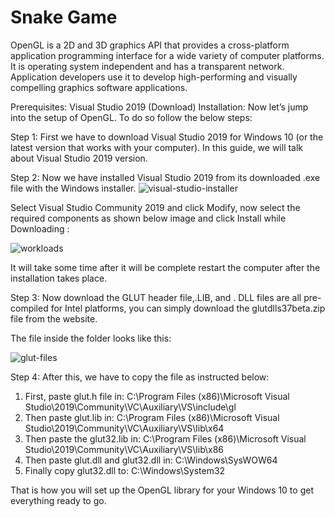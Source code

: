 # Snake Game
OpenGL is a 2D and 3D graphics API that provides a cross-platform application programming interface for a wide variety of computer platforms. It is operating system independent and has a transparent network. Application developers use it to develop high-performing and visually compelling graphics software applications.

Prerequisites:
Visual Studio 2019 (Download)
Installation:
Now let’s jump into the setup of OpenGL. To do so follow the below steps:

Step 1: First we have to download Visual Studio 2019 for Windows 10 (or the latest version that works with your computer). In this guide, we will talk about Visual Studio 2019 version.

Step 2: Now we have installed Visual Studio 2019 from its downloaded .exe file with the Windows installer.
![visual-studio-installer](https://github.com/hoangminhitiuk19/Snake-Game/assets/75331479/de27f969-1433-419b-8750-76b89017b3cb)

Select Visual Studio Community 2019 and click Modify, now select  the required components as shown below image and click Install while Downloading :
 
![workloads](https://github.com/hoangminhitiuk19/Snake-Game/assets/75331479/8900f548-4e45-4660-aab1-b3081ab98fbe)

It will take some time after it will be complete restart the computer after the installation takes place.

Step 3: Now download the GLUT header file,.LIB, and . DLL files are all pre-compiled for Intel platforms, you can simply download the glutdlls37beta.zip file from the website.

The file inside the folder looks like this:
 
![glut-files](https://github.com/hoangminhitiuk19/Snake-Game/assets/75331479/07bc893a-7017-4bf9-b2c3-6feb41ea6a15)



Step 4: After this, we have to copy the file as instructed below:

1.	First, paste glut.h file in: 
C:\Program Files (x86)\Microsoft Visual Studio\2019\Community\VC\Auxiliary\VS\include\gl
2.	Then paste glut.lib in: 
C:\Program Files (x86)\Microsoft Visual Studio\2019\Community\VC\Auxiliary\VS\lib\x64
3.	Then paste the glut32.lib in: 
C:\Program Files (x86)\Microsoft Visual Studio\2019\Community\VC\Auxiliary\VS\lib\x86
4.	Then paste glut.dll and glut32.dll in: 
C:\Windows\SysWOW64
5.	Finally copy glut32.dll to: 
C:\Windows\System32 

That is how you will set up the OpenGL library for your Windows 10 to get everything ready to go.

